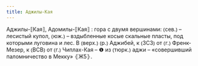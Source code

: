 ```yaml
---
title: Аджилы-Кая
---
```


Аджилы-⟦Кая⟧, Адомилы-⟦Кая⟧
: гора с двумя вершинами: ⦅сев.⦆ – лесистый купол, ⦅юж.⦆ – вздыбленные косые скальные пласты, под которыми луговина и лес. В ⦅верх.⦆ ⦅р.⦆ Аджибей, к ⦅ЗСЗ⦆ от ⦅г.⦆ Френк-Мезер, к ⦅ВСВ⦆ от ⦅г.⦆ Чиплах-Кая – ❶ из ⦅тюрк.⦆ аджи – «совершивший паломничество в Мекку» ⦃Ж5⦄.
